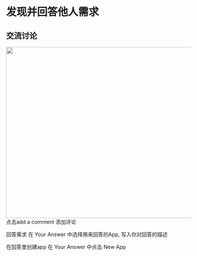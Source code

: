 # 发现并回答他人需求





## 交流讨论
<img src="./media/request.png"  width="840px" height="465px" />
点击add a comment 添加评论


回答需求
在 Your Answer 中选择用来回答的App, 写入你对回答的描述

在回答里创建app
在 Your Answer 中点击 New App
